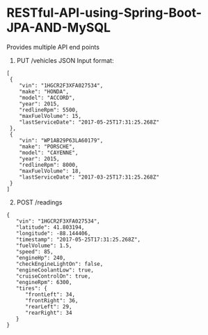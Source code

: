 # RESTful-API-using-Spring-Boot-JPA-AND-MySQL
Provides multiple API end points

1. PUT /vehicles JSON Input format:

````
[
 {
    "vin": "1HGCR2F3XFA027534",
    "make": "HONDA",
    "model": "ACCORD",
    "year": 2015,
    "redlineRpm": 5500,
    "maxFuelVolume": 15,
    "lastServiceDate": "2017-05-25T17:31:25.268Z"
 },
 {
    "vin": "WP1AB29P63LA60179",
    "make": "PORSCHE",
    "model": "CAYENNE",
    "year": 2015,
    "redlineRpm": 8000,
    "maxFuelVolume": 18,
    "lastServiceDate": "2017-03-25T17:31:25.268Z"
 }
]
````

2. POST /readings

````
{
   "vin": "1HGCR2F3XFA027534",
   "latitude": 41.803194,
   "longitude": -88.144406,
   "timestamp": "2017-05-25T17:31:25.268Z",
   "fuelVolume": 1.5,
   "speed": 85,
   "engineHp": 240,
   "checkEngineLightOn": false,
   "engineCoolantLow": true,
   "cruiseControlOn": true,
   "engineRpm": 6300,
   "tires": {
      "frontLeft": 34,
      "frontRight": 36,
      "rearLeft": 29,
      "rearRight": 34
   }
}
````